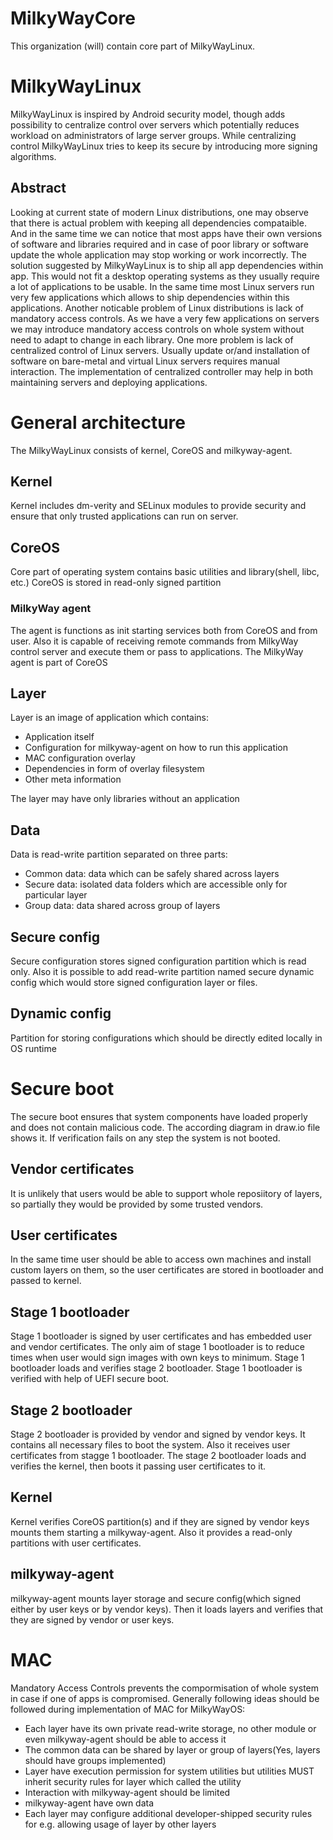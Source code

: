 # MilkyWayCore
This organization (will) contain core part of MilkyWayLinux. 
# MilkyWayLinux
MilkyWayLinux is inspired by Android security model, though adds possibility to centralize control over servers which potentially reduces workload on administrators of large server groups.
While centralizing control MilkyWayLinux tries to keep its secure by introducing more signing algorithms.
## Abstract
Looking at current state of modern Linux distributions, one may observe that there is actual problem with keeping all dependencies compataible. 
And in the same time we can notice that most apps have their own versions of software and libraries required and in case of poor library or
software update the whole application may stop working or work incorrectly. The solution suggested by MilkyWayLinux is to ship all app dependencies
within app. This would not fit a desktop operating systems as they usually require a lot of applications to be usable. In the same time most Linux 
servers run very few applications which allows to ship dependencies within this applications.
Another noticable problem of Linux distributions is lack of mandatory access controls. As we have a very few applications on servers we may introduce
mandatory access controls on whole system without need to adapt to change in each library. 
One more problem is lack of centralized control of Linux servers. Usually update or/and installation of software on bare-metal and virtual Linux servers requires
manual interaction. The implementation of centralized controller may help in both maintaining servers and deploying applications.
# General architecture
The MilkyWayLinux consists of kernel, CoreOS and milkyway-agent. 
## Kernel
Kernel includes dm-verity and SELinux modules to provide security and ensure that only trusted applications can run on server.
## CoreOS
Core part of operating system contains basic utilities and library(shell, libc, etc.)
CoreOS is stored in read-only signed partition
### MilkyWay agent
The agent is functions as init starting services both from CoreOS and from user. Also it is capable of receiving remote commands from MilkyWay control server and execute them or pass to applications.
The MilkyWay agent is part of CoreOS
## Layer
Layer is an image of application which contains:
* Application itself
* Configuration for milkyway-agent on how to run this application
* MAC configuration overlay
* Dependencies in form of overlay filesystem
* Other meta information

The layer may have only libraries without an application
## Data
Data is read-write partition separated on three parts:
* Common data: data which can be safely shared across layers
* Secure data: isolated data folders which are accessible only for particular layer
* Group data: data shared across group of layers

## Secure config
Secure configuration stores signed configuration partition which is read only. Also it is possible to add read-write partition named secure dynamic config which would store signed configuration layer or files.

## Dynamic config
Partition for storing configurations which should be directly edited locally in OS runtime

# Secure boot
The secure boot ensures that system components have loaded properly and does not contain malicious code. The according diagram in draw.io file shows it.
If verification fails on any step the system is not booted.
## Vendor certificates
It is unlikely that users would be able to support whole reposiitory of layers, so partially they would be provided by some trusted vendors. 
## User certificates
In the same time user should be able to access own machines and install custom layers on them, so the user certificates are stored in bootloader and passed to kernel.
## Stage 1 bootloader
Stage 1 bootloader is signed by user certificates and has embedded user and vendor certificates. The only aim of stage 1 bootloader is to reduce times when user would sign images with own keys to minimum. 
Stage 1 bootloader loads and verifies stage 2 bootloader.
Stage 1 bootloader is verified with help of UEFI secure boot.
## Stage 2 bootloader
Stage 2 bootloader is provided by vendor and signed by vendor keys. It contains all necessary files to boot the system. Also it receives user certificates from stagge 1 bootloader. 
The stage 2 bootloader loads and verifies the kernel, then boots it passing user certificates to it.
## Kernel
Kernel verifies CoreOS partition(s) and if they are signed by vendor keys mounts them starting a milkyway-agent.
Also it provides a read-only partitions with user certificates.
## milkyway-agent
milkyway-agent mounts layer storage and secure config(which signed either by user keys or by vendor keys). Then it loads layers and verifies that they are signed by vendor or user keys.

# MAC
Mandatory Access Controls prevents the compormisation of whole system in case if one of apps is compromised. Generally following ideas should be followed during implementation of MAC for MilkyWayOS:
* Each layer have its own private read-write storage, no other module or even milkyway-agent should be able to access it
* The common data can be shared by layer or group of layers(Yes, layers should have groups implemented)
* Layer have execution permission for system utilities but utilities MUST inherit security rules for layer which called the utility
* Interaction with milkyway-agent should be limited
* milkyway-agent have own data
* Each layer may configure additional developer-shipped security rules for e.g. allowing usage of layer by other layers


